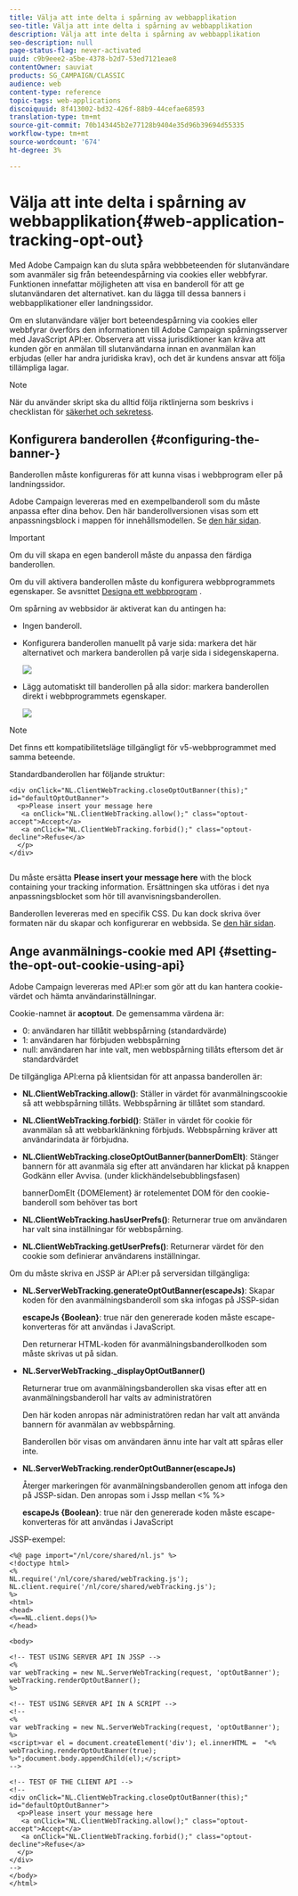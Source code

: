 ```yaml
---
title: Välja att inte delta i spårning av webbapplikation
seo-title: Välja att inte delta i spårning av webbapplikation
description: Välja att inte delta i spårning av webbapplikation
seo-description: null
page-status-flag: never-activated
uuid: c9b9eee2-a5be-4378-b2d7-53ed7121eae8
contentOwner: sauviat
products: SG_CAMPAIGN/CLASSIC
audience: web
content-type: reference
topic-tags: web-applications
discoiquuid: 8f413002-bd32-426f-88b9-44cefae68593
translation-type: tm+mt
source-git-commit: 70b143445b2e77128b9404e35d96b39694d55335
workflow-type: tm+mt
source-wordcount: '674'
ht-degree: 3%

---
```



# Välja att inte delta i spårning av webbapplikation{#web-application-tracking-opt-out}

Med Adobe Campaign kan du sluta spåra webbbeteenden för slutanvändare som avanmäler sig från beteendespårning via cookies eller webbfyrar. Funktionen innefattar möjligheten att visa en banderoll för att ge slutanvändaren det alternativet. kan du lägga till dessa banners i webbapplikationer eller landningssidor.

Om en slutanvändare väljer bort beteendespårning via cookies eller webbfyrar överförs den informationen till Adobe Campaign spårningsserver med JavaScript API:er. Observera att vissa jurisdiktioner kan kräva att kunden gör en anmälan till slutanvändarna innan en avanmälan kan erbjudas (eller har andra juridiska krav), och det är kundens ansvar att följa tillämpliga lagar.

>[!NOTE]
>
>När du använder skript ska du alltid följa riktlinjerna som beskrivs i checklistan för [säkerhet och sekretess](https://helpx.adobe.com/campaign/kb/acc-security.html#dev).

## Konfigurera banderollen {#configuring-the-banner-}

Banderollen måste konfigureras för att kunna visas i webbprogram eller på landningssidor.

Adobe Campaign levereras med en exempelbanderoll som du måste anpassa efter dina behov. Den här banderollversionen visas som ett anpassningsblock i mappen för innehållsmodellen. Se [den här sidan](../../delivery/using/personalization-blocks.md).

>[!IMPORTANT]
>
>Om du vill skapa en egen banderoll måste du anpassa den färdiga banderollen.

Om du vill aktivera banderollen måste du konfigurera webbprogrammets egenskaper. Se avsnittet [Designa ett webbprogram](../../web/using/designing-a-web-application.md) .

Om spårning av webbsidor är aktiverat kan du antingen ha:

* Ingen banderoll.
* Konfigurera banderollen manuellt på varje sida: markera det här alternativet och markera banderollen på varje sida i sidegenskaperna.

   ![](assets/pageproperties.png)

* Lägg automatiskt till banderollen på alla sidor: markera banderollen direkt i webbprogrammets egenskaper.

   ![](assets/optoutconfig.png)

>[!NOTE]
>
>Det finns ett kompatibilitetsläge tillgängligt för v5-webbprogrammet med samma beteende.

Standardbanderollen har följande struktur:

```
<div onClick="NL.ClientWebTracking.closeOptOutBanner(this);" id="defaultOptOutBanner">
  <p>Please insert your message here
   <a onClick="NL.ClientWebTracking.allow();" class="optout-accept">Accept</a>
   <a onClick="NL.ClientWebTracking.forbid();" class="optout-decline">Refuse</a>
  </p>
</div>
      
```

Du måste ersätta **Please insert your message here** with the block containing your tracking information. Ersättningen ska utföras i det nya anpassningsblocket som hör till avanvisningsbanderollen.

Banderollen levereras med en specifik CSS. Du kan dock skriva över formaten när du skapar och konfigurerar en webbsida. Se [den här sidan](../../web/using/content-editor-interface.md).

## Ange avanmälnings-cookie med API {#setting-the-opt-out-cookie-using-api}

Adobe Campaign levereras med API:er som gör att du kan hantera cookie-värdet och hämta användarinställningar.

Cookie-namnet är **acoptout**. De gemensamma värdena är:

* 0: användaren har tillåtit webbspårning (standardvärde)
* 1: användaren har förbjuden webbspårning
* null: användaren har inte valt, men webbspårning tillåts eftersom det är standardvärdet

De tillgängliga API:erna på klientsidan för att anpassa banderollen är:

* **NL.ClientWebTracking.allow()**: Ställer in värdet för avanmälningscookie så att webbspårning tillåts. Webbspårning är tillåtet som standard.
* **NL.ClientWebTracking.forbid()**: Ställer in värdet för cookie för avanmälan så att webbarklänkning förbjuds. Webbspårning kräver att användarindata är förbjudna.
* **NL.ClientWebTracking.closeOptOutBanner(bannerDomElt)**: Stänger bannern för att avanmäla sig efter att användaren har klickat på knappen Godkänn eller Avvisa. (under klickhändelsebubblingsfasen)

   bannerDomElt {DOMElement} är rotelementet DOM för den cookie-banderoll som behöver tas bort

* **NL.ClientWebTracking.hasUserPrefs()**: Returnerar true om användaren har valt sina inställningar för webbspårning.
* **NL.ClientWebTracking.getUserPrefs()**: Returnerar värdet för den cookie som definierar användarens inställningar.

Om du måste skriva en JSSP är API:er på serversidan tillgängliga:

* **NL.ServerWebTracking.generateOptOutBanner(escapeJs)**: Skapar koden för den avanmälningsbanderoll som ska infogas på JSSP-sidan

   **escapeJs {Boolean}**: true när den genererade koden måste escape-konverteras för att användas i JavaScript.

   Den returnerar HTML-koden för avanmälningsbanderollkoden som måste skrivas ut på sidan.

* **NL.ServerWebTracking._displayOptOutBanner()**

   Returnerar true om avanmälningsbanderollen ska visas efter att en avanmälningsbanderoll har valts av administratören

   Den här koden anropas när administratören redan har valt att använda bannern för avanmälan av webbspårning.

   Banderollen bör visas om användaren ännu inte har valt att spåras eller inte.

* **NL.ServerWebTracking.renderOptOutBanner(escapeJs)**

   Återger markeringen för avanmälningsbanderollen genom att infoga den på JSSP-sidan. Den anropas som i Jssp mellan &lt;% %>

   **escapeJs {Boolean}**: true när den genererade koden måste escape-konverteras för att användas i JavaScript

JSSP-exempel:

```
<%@ page import="/nl/core/shared/nl.js" %>
<!doctype html>
<%
NL.require('/nl/core/shared/webTracking.js');
NL.client.require('/nl/core/shared/webTracking.js');
%>
<html>
<head>
<%==NL.client.deps()%>
</head>

<body>

<!-- TEST USING SERVER API IN JSSP -->
<% 
var webTracking = new NL.ServerWebTracking(request, 'optOutBanner');
webTracking.renderOptOutBanner();
%>

<!-- TEST USING SERVER API IN A SCRIPT -->
<!--
<% 
var webTracking = new NL.ServerWebTracking(request, 'optOutBanner');
%>
<script>var el = document.createElement('div'); el.innerHTML =  "<% webTracking.renderOptOutBanner(true); %>";document.body.appendChild(el);</script>
-->

<!-- TEST OF THE CLIENT API -->
<!--
<div onClick="NL.ClientWebTracking.closeOptOutBanner(this);" id="defaultOptOutBanner">
  <p>Please insert your message here
   <a onClick="NL.ClientWebTracking.allow();" class="optout-accept">Accept</a>
   <a onClick="NL.ClientWebTracking.forbid();" class="optout-decline">Refuse</a>
  </p>
</div>
-->
</body>
</html>
```


